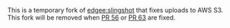 This is a temporary fork of
[edgee:slingshot](https://github.com/CulturalMe/meteor-slingshot) that
fixes uploads to AWS S3. This fork will be removed when [PR 56](https://github.com/CulturalMe/meteor-slingshot/pull/56) or [PR 63](https://github.com/CulturalMe/meteor-slingshot/pull/63) are fixed.
